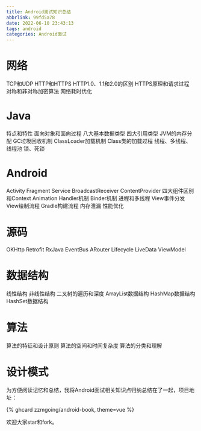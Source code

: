 ```yaml
---
title: Android面试知识总结
abbrlink: 99fd5a78
date: 2022-06-10 23:43:13
tags: android
categories: Android面试
---
```


# 网络
TCP和UDP
HTTP和HTTPS
HTTP1.0、1.1和2.0的区别
HTTPS原理和请求过程
对称和非对称加密算法
网络耗时优化

# Java
特点和特性
面向对象和面向过程
八大基本数据类型
四大引用类型
JVM的内存分配
GC垃圾回收机制
ClassLoader加载机制
Class类的加载过程
线程、多线程、线程池
锁、死锁

# Android
Activity
Fragment
Service
BroadcastReceiver
ContentProvider
四大组件区别和Context
Animation
Handler机制
Binder机制
进程和多线程
View事件分发
View绘制流程
Gradle构建流程
内存泄漏
性能优化

# 源码
OKHttp
Retrofit
RxJava
EventBus
ARouter
Lifecycle
LiveData
ViewModel

# 数据结构
线性结构
非线性结构
二叉树的遍历和深度
ArrayList数据结构
HashMap数据结构
HashSet数据结构

# 算法
算法的特征和设计原则
算法的空间和时间复杂度
算法的分类和理解

# 设计模式

为方便阅读记忆和总结，我将Android面试相关知识点归纳总结在了一起，项目地址：

{% ghcard zzmgoing/android-book, theme=vue %}

欢迎大家star和fork。